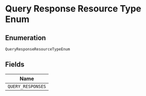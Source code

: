 
# Query Response Resource Type Enum

## Enumeration

`QueryResponseResourceTypeEnum`

## Fields

| Name |
|  --- |
| `QUERY_RESPONSES` |

